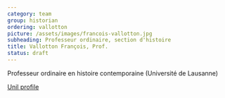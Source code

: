 ```yaml
---
category: team
group: historian
ordering: vallotton
picture: /assets/images/francois-vallotton.jpg
subheading: Professeur ordinaire, section d'histoire
title: Vallotton François, Prof.
status: draft
---
```


Professeur ordinaire en histoire contemporaine (Université de Lausanne)


[Unil profile](http://www.unil.ch/hist/francoisvallotton)
